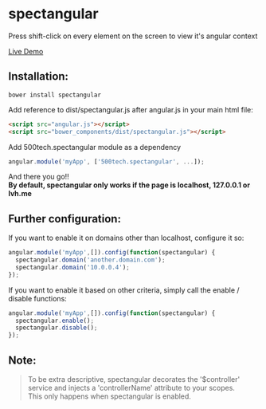 spectangular
============

Press shift-click on every element on the screen to view it's angular context

[Live Demo](https://www.herokuapp.com/spectangular "Spectangular Live Demo")

Installation:
------------
```
bower install spectangular
```

Add reference to dist/spectangular.js after angular.js in your main html file:
```html
<script src="angular.js"></script>
<script src="bower_components/dist/spectangular.js"></script>
```
Add 500tech.spectangular module as a dependency
```javascript
angular.module('myApp', ['500tech.spectangular', ...]);
```

And there you go!!
<br><b>By default, spectangular only works if the page is localhost, 127.0.0.1 or lvh.me</b>

Further configuration:
---------------------
If you want to enable it on domains other than localhost, configure it so:
```javascript
angular.module('myApp',[]).config(function(spectangular) {
  spectangular.domain('another.domain.com');
  spectangular.domain('10.0.0.4');
});
```
If you want to enable it based on other criteria, simply call the enable / disable functions:
```javascript
angular.module('myApp',[]).config(function(spectangular) {
  spectangular.enable();
  spectangular.disable();
});
```

Note:
-------------
> To be extra descriptive, spectangular decorates the '$controller' service and injects a 'controllerName' attribute to your scopes.<br>
This only happens when spectangular is enabled.

